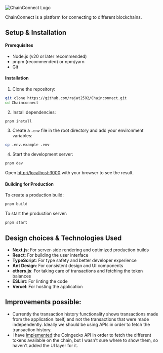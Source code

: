 ![ChainConnect Logo](https://chainconnect-wallet.vercel.app/_next/image?url=%2Fassets%2Flogo.png&w=128&q=100)

ChainConnect is a platform for connecting to different blockchains.

## Setup & Installation

#### Prerequisites

- Node.js (v20 or later recommended)
- pnpm (recommended) or npm/yarn
- Git

#### Installation

1. Clone the repository:

```bash
git clone https://github.com/rajat2502/Chainconnect.git
cd Chainconnect
```

2. Install dependencies:

```bash
pnpm install
```

3. Create a `.env` file in the root directory and add your environment variables:

```bash
cp .env.example .env
```

4. Start the development server:

```bash
pnpm dev
```

Open [http://localhost:3000](http://localhost:3000) with your browser to see the result.

#### Building for Production

To create a production build:

```bash
pnpm build
```

To start the production server:

```bash
pnpm start
```

## Design choices & Technologies Used

- **Next.js**: For server-side rendering and optimized production builds
- **React**: For building the user interface
- **TypeScript**: For type safety and better developer experience
- **Ant Design**: For consistent design and UI components
- **ethers.js**: For taking care of transactions and fetching the token balances
- **ESLint**: For linting the code
- **Vercel**: For hosting the application

## Improvements possible:

- Currently the transaction history functionality shows transactions made from the application itself, and not the transactions that were made independently. Ideally we should be using APIs in order to fetch the transaction history.
- I have [implemented](https://github.com/rajat2502/Chainconnect/blob/main/src/api/index.ts#L17) the Coingecko API in order to fetch the different tokens available on the chain, but I wasn't sure where to show them, so haven't added the UI layer for it.
